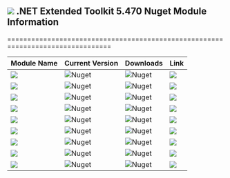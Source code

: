 ## <img src="https://github.com/Wagnerp/Krypton-NET-Version-Dashboard/blob/master/Assets/Icons/PNG/KR%2064%20%20x%2064%20Orange.png" /> .NET Extended Toolkit 5.470 Nuget Module Information

================================================================================

| Module Name | Current Version | Downloads | Link |
|---|---|---|---|
| <img src="https://img.shields.io/badge/Module-Core-orange.svg" /> | ![Nuget](https://img.shields.io/nuget/v/KryptonExtendedToolkit5470CoreModule) | ![Nuget](https://img.shields.io/nuget/dt/KryptonExtendedToolkit5470CoreModule?color=brightgreen) | <img src="https://img.shields.io/badge/Download-Link-9cf.svg" /> |
| <img src="https://img.shields.io/badge/Module-Colour Controls-orange.svg" /> | ![Nuget](https://img.shields.io/nuget/v/KryptonExtendedToolkit5470ExtendedColourControlsModule) | ![Nuget](https://img.shields.io/nuget/dt/KryptonExtendedToolkit5470ExtendedColourControlsModule?color=brightgreen) | <img src="https://img.shields.io/badge/Download-Link-9cf.svg" /> |
| <img src="https://img.shields.io/badge/Module-Dialogs-orange.svg" /> | ![Nuget](https://img.shields.io/nuget/v/KryptonExtendedToolkit5470ExtendedDialogsModule) | ![Nuget](https://img.shields.io/nuget/dt/KryptonExtendedToolkit5470ExtendedDialogsModule?color=brightgreen) | <img src="https://img.shields.io/badge/Download-Link-9cf.svg" /> |
| <img src="https://img.shields.io/badge/Module-Menu & Toolbar Items-orange.svg" /> | ![Nuget](https://img.shields.io/nuget/v/KryptonExtendedToolkit5470ExtendedMenuAndToolbarItemsModule) | ![Nuget](https://img.shields.io/nuget/dt/KryptonExtendedToolkit5470ExtendedMenuAndToolbarItemsModule?color=brightgreen) | <img src="https://img.shields.io/badge/Download-Link-9cf.svg" /> |
| <img src="https://img.shields.io/badge/Module-Floating Menu & Toolbars-orange.svg" /> | ![Nuget](https://img.shields.io/nuget/v/KryptonExtendedToolkit5470FloatingMenuAndToolbarsModule) | ![Nuget](https://img.shields.io/nuget/dt/KryptonExtendedToolkit5470FloatingMenuAndToolbarsModule?color=brightgreen) | <img src="https://img.shields.io/badge/Download-Link-9cf.svg" /> |
| <img src="https://img.shields.io/badge/Module-IO Components-orange.svg" /> | ![Nuget](https://img.shields.io/nuget/v/KryptonExtendedToolkit5470IOComponentsModule) | ![Nuget](https://img.shields.io/nuget/dt/KryptonExtendedToolkit5470IOComponentsModule?color=brightgreen) | <img src="https://img.shields.io/badge/Download-Link-9cf.svg" /> |
| <img src="https://img.shields.io/badge/Module-Krypton Outlook Grid-orange.svg" /> | ![Nuget](https://img.shields.io/nuget/v/KryptonExtendedToolkit5470KryptonOutlookGridModule) | ![Nuget](https://img.shields.io/nuget/dt/KryptonExtendedToolkit5470KryptonOutlookGridModule?color=brightgreen) | <img src="https://img.shields.io/badge/Download-Link-9cf.svg" /> |
| <img src="https://img.shields.io/badge/Module-Navi Suite-orange.svg" /> | ![Nuget](https://img.shields.io/nuget/v/KryptonExtendedToolkit5470NaviSuiteModule) | ![Nuget](https://img.shields.io/nuget/dt/KryptonExtendedToolkit5470NaviSuiteModule?color=brightgreen) | <img src="https://img.shields.io/badge/Download-Link-9cf.svg" /> |
| <img src="https://img.shields.io/badge/Module-Task Dialogs-orange.svg" /> | ![Nuget](https://img.shields.io/nuget/v/KryptonExtendedToolkit5470TaskDialogsModule) | ![Nuget](https://img.shields.io/nuget/dt/KryptonExtendedToolkit5470TaskDialogsModule?color=brightgreen) | <img src="https://img.shields.io/badge/Download-Link-9cf.svg" /> |